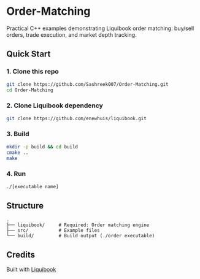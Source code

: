 # Order-Matching

Practical C++ examples demonstrating Liquibook order matching: buy/sell orders, trade execution, and market depth tracking.

## Quick Start

### 1. Clone this repo
```bash
git clone https://github.com/Sashreek007/Order-Matching.git
cd Order-Matching
```

### 2. Clone Liquibook dependency
```bash
git clone https://github.com/enewhuis/liquibook.git
```

### 3. Build
```bash
mkdir -p build && cd build
cmake ..
make
```

### 4. Run
```bash
./[executable name]
```

## Structure
```
.
├── liquibook/     # Required: Order matching engine
├── src/           # Example files
└── build/         # Build output (./order executable)
```

## Credits

Built with [Liquibook](https://github.com/enewhuis/liquibook) 
